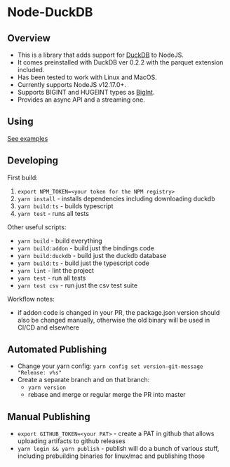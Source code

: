 # Node-DuckDB

## Overview

- This is a library that adds support for [DuckDB](https://duckdb.org/) to NodeJS.
- It comes preinstalled with DuckDB ver 0.2.2 with the parquet extension included.
- Has been tested to work with Linux and MacOS.
- Currently supports NodeJS v12.17.0+.
- Supports BIGINT and HUGEINT types as [BigInt](https://developer.mozilla.org/en-US/docs/Web/JavaScript/Reference/Global_Objects/BigInt).
- Provides an async API and a streaming one.

## Using

[See examples](https://github.com/deepcrawl/node-duckdb/tree/master/examples)

## Developing

First build:

1. `export NPM_TOKEN=<your token for the NPM registry>`
2. `yarn install` - installs dependencies including downloading duckdb
3. `yarn build:ts` - builds typescript
4. `yarn test` - runs all tests

Other useful scripts:

- `yarn build` - build everything
- `yarn build:addon` - build just the bindings code
- `yarn build:duckdb` - build just the duckdb database
- `yarn build:ts` - build just the typescript code
- `yarn lint` - lint the project
- `yarn test` - run all tests
- `yarn test csv` - run just the csv test suite

Workflow notes:

- if addon code is changed in your PR, the package.json version should also be changed manually, otherwise the old binary will be used in CI/CD and elsewhere

## Automated Publishing

- Change your yarn config: `yarn config set version-git-message "Release: v%s"`
- Create a separate branch and on that branch:
  - `yarn version`
  - rebase and merge or regular merge the PR into master

## Manual Publishing

- `export GITHUB_TOKEN=<your PAT>` - create a PAT in github that allows uploading artifacts to github releases
- `yarn login && yarn publish` - publish will do a bunch of various stuff, including prebuilding binaries for linux/mac and publishing those
